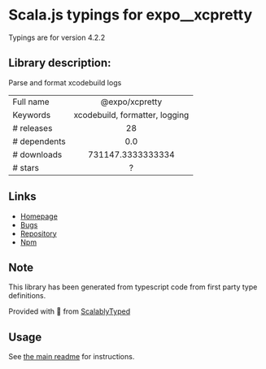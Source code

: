 
# Scala.js typings for expo__xcpretty

Typings are for version 4.2.2

## Library description:
Parse and format xcodebuild logs

|                    |                 |
| ------------------ | :-------------: |
| Full name          | @expo/xcpretty |
| Keywords           | xcodebuild, formatter, logging |
| # releases         | 28 |
| # dependents       | 0.0 |
| # downloads        | 731147.3333333334 |
| # stars            | ? |

## Links
- [Homepage](https://github.com/expo/expo-cli)
- [Bugs](https://github.com/expo/expo-cli/issues)
- [Repository](https://github.com/expo/expo-cli)
- [Npm](https://www.npmjs.com/package/%40expo%2Fxcpretty)
    


## Note
This library has been generated from typescript code from first party type definitions.

Provided with :purple_heart: from [ScalablyTyped](https://github.com/oyvindberg/ScalablyTyped)

## Usage
See [the main readme](../../readme.md) for instructions.


